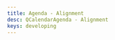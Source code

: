 ```yaml
---
title: Agenda - Alignment
desc: QCalendarAgenda - Alignment
keys: developing
---
```


<example-viewer
  title="Alignment"
  file="AgendaAlignment"
  codepen-title="QCalendarAgenda"
/>
